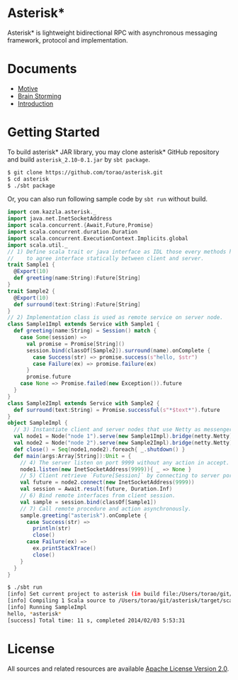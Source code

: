Asterisk\*
========

Asterisk\* is lightweight bidirectional RPC with asynchronous messaging framework, protocol and implementation.

Documents
=========

* [Motive](http://prezi.com/ia6rjvjrhe6d/asterisk-motivation/)
* [Brain Storming](http://prezi.com/ktjdnfshx8dv/asterisk-brain-storming/)
* [Introduction](docs/introduction.md)

Getting Started
===============

To build asterisk\* JAR library, you may clone asterisk\* GitHub repository and build `asterisk_2.10-0.1.jar` by
`sbt package`.

```sh
$ git clone https://github.com/torao/asterisk.git
$ cd asterisk
$ ./sbt package
```

Or, you can also run following sample code by `sbt run` without build.

```scala
import com.kazzla.asterisk._
import java.net.InetSocketAddress
import scala.concurrent.{Await,Future,Promise}
import scala.concurrent.duration.Duration
import scala.concurrent.ExecutionContext.Implicits.global
import scala.util._
// 1) Define scala trait or java interface as IDL those every methods has @Export(function-id) and Future return type
//    to agree interface statically between client and server.
trait Sample1 {
  @Export(10)
  def greeting(name:String):Future[String]
}
trait Sample2 {
  @Export(10)
  def surround(text:String):Future[String]
}
// 2) Implementation class is used as remote service on server node.
class Sample1Impl extends Service with Sample1 {
  def greeting(name:String) = Session() match {
    case Some(session) =>
      val promise = Promise[String]()
      session.bind(classOf[Sample2]).surround(name).onComplete {
        case Success(str) => promise.success(s"hello, $str")
        case Failure(ex) => promise.failure(ex)
      }
      promise.future
    case None => Promise.failed(new Exception()).future
  }
}
class Sample2Impl extends Service with Sample2 {
  def surround(text:String) = Promise.successful(s"*$text*").future
}
object SampleImpl {
  // 3) Instantiate client and server nodes that use Netty as messenger bridge.
  val node1 = Node("node 1").serve(new Sample1Impl).bridge(netty.Netty).build()
  val node2 = Node("node 2").serve(new Sample2Impl).bridge(netty.Netty).build()
  def close() = Seq(node1,node2).foreach{ _.shutdown() }
  def main(args:Array[String]):Unit = {
    // 4) The server listen on port 9999 without any action in accept.
    node1.listen(new InetSocketAddress(9999)){ _ => None }
    // 5) Client retrieve `Future[Session]` by connecting to server port 9999.
    val future = node2.connect(new InetSocketAddress(9999))
    val session = Await.result(future, Duration.Inf)
    // 6) Bind remote interfaces from client session.
    val sample = session.bind(classOf[Sample1])
    // 7) Call remote procedure and action asynchronously.
    sample.greeting("asterisk").onComplete {
      case Success(str) =>
        println(str)
        close()
      case Failure(ex) =>
        ex.printStackTrace()
        close()
    }
  }
}
```

```sh
$ ./sbt run
[info] Set current project to asterisk (in build file:/Users/torao/git/asterisk/)
[info] Compiling 1 Scala source to /Users/torao/git/asterisk/target/scala-2.10/classes...
[info] Running SampleImpl
hello, *asterisk*
[success] Total time: 11 s, completed 2014/02/03 5:53:31
```

License
=======
All sources and related resources are available [Apache License Version 2.0](LICENSE).